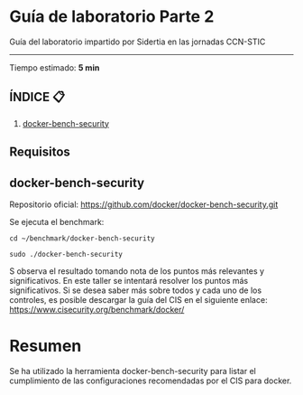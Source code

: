 # Guía de laboratorio Parte 2
Guía del laboratorio impartido por Sidertia en las jornadas CCN-STIC
***
Tiempo estimado: **5 min**
## ÍNDICE 📋
1. [docker-bench-security](#id1)

## Requisitos

<div id='id1'></div>

## docker-bench-security
Repositorio oficial: https://github.com/docker/docker-bench-security.git

Se ejecuta el benchmark:
````
cd ~/benchmark/docker-bench-security

sudo ./docker-bench-security
````

S observa el resultado tomando nota de los puntos más relevantes y significativos. 
En este taller se intentará resolver los puntos más significativos.
Si se desea saber más sobre todos y cada uno de los controles, es posible descargar la guía del CIS en el siguiente enlace: https://www.cisecurity.org/benchmark/docker/

# Resumen

Se ha utilizado la herramienta docker-bench-security para listar el cumplimiento de las configuraciones recomendadas por el CIS para docker.
